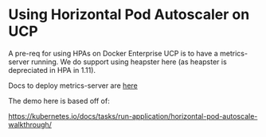 # Using Horizontal Pod Autoscaler on UCP

A pre-req for using HPAs on Docker Enterprise UCP is to have a metrics-server
running. We do support using heapster here (as heapster is depreciated in HPA in
1.11).

Docs to deploy metrics-server are [here](./../metrics-server)

The demo here is based off of: 

https://kubernetes.io/docs/tasks/run-application/horizontal-pod-autoscale-walkthrough/
